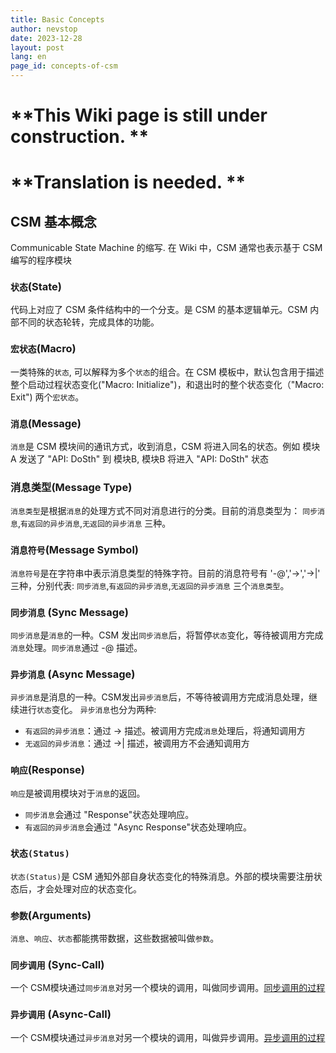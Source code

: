 ```yaml
---
title: Basic Concepts
author: nevstop
date: 2023-12-28
layout: post
lang: en
page_id: concepts-of-csm
---
```


# \*\*This Wiki page is still under construction. \*\*
# \*\*Translation is needed. \*\*

## CSM 基本概念

Communicable State Machine 的缩写. 在 Wiki 中，CSM 通常也表示基于 CSM 编写的程序模块

### `状态`(State)

代码上对应了 CSM 条件结构中的一个分支。是 CSM 的基本逻辑单元。CSM 内部不同的状态轮转，完成具体的功能。

### `宏状态`(Macro)

一类特殊的`状态`, 可以解释为多个`状态`的组合。在 CSM 模板中，默认包含用于描述整个启动过程状态变化("Macro: Initialize")，和退出时的整个状态变化（"Macro: Exit") 两个`宏状态`。


### `消息`(Message)

`消息`是 CSM 模块间的通讯方式，收到消息，CSM 将进入同名的状态。例如 模块A 发送了 "API: DoSth" 到 模块B, 模块B 将进入 "API: DoSth" 状态

### 消息类型(Message Type)

`消息类型`是根据`消息`的处理方式不同对消息进行的分类。目前的消息类型为： `同步消息`,`有返回的异步消息`,`无返回的异步消息` 三种。

### `消息符号`(Message Symbol)

`消息符号`是在字符串中表示消息类型的特殊字符。目前的消息符号有 '-@','->','->|' 三种，分别代表: `同步消息`,`有返回的异步消息`,`无返回的异步消息` 三个`消息类型`。

### `同步消息` (Sync Message)

`同步消息`是`消息`的一种。CSM 发出`同步消息`后，将暂停`状态`变化，等待被调用方完成`消息`处理。`同步消息`通过 -@ 描述。

### `异步消息` (Async Message)

`异步消息`是消息的一种。CSM发出`异步消息`后，不等待被调用方完成消息处理，继续进行`状态`变化。
`异步消息`也分为两种:

 - `有返回的异步消息`：通过 -> 描述。被调用方完成`消息`处理后，将通知调用方
 - `无返回的异步消息`：通过 ->| 描述，被调用方不会通知调用方

### `响应`(Response)

`响应`是被调用模块对于`消息`的返回。

 - `同步消息`会通过 "Response"状态处理响应。
 - `有返回的异步消息`会通过 "Async Response"状态处理响应。

### `状态(Status)`

`状态(Status)`是 CSM 通知外部自身状态变化的特殊消息。外部的模块需要注册状态后，才会处理对应的状态变化。

### `参数`(Arguments)

`消息`、`响应`、`状态`都能携带数据，这些数据被叫做`参数`。

### `同步调用` (Sync-Call)

一个 CSM模块通过`同步消息`对另一个模块的调用，叫做同步调用。[同步调用的过程](https://github.com/NEVSTOP-LAB/Communicable-State-Machine/wiki/%E5%90%8C%E6%AD%A5%E8%B0%83%E7%94%A8)

### `异步调用` (Async-Call)

一个 CSM模块通过`异步消息`对另一个模块的调用，叫做异步调用。[异步调用的过程](https://github.com/NEVSTOP-LAB/Communicable-State-Machine/wiki/%E5%BC%82%E6%AD%A5%E8%B0%83%E7%94%A8)
